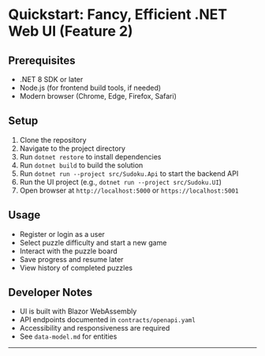 # Quickstart: Fancy, Efficient .NET Web UI (Feature 2)

## Prerequisites
- .NET 8 SDK or later
- Node.js (for frontend build tools, if needed)
- Modern browser (Chrome, Edge, Firefox, Safari)

## Setup
1. Clone the repository
2. Navigate to the project directory
3. Run `dotnet restore` to install dependencies
4. Run `dotnet build` to build the solution
5. Run `dotnet run --project src/Sudoku.Api` to start the backend API
6. Run the UI project (e.g., `dotnet run --project src/Sudoku.UI`)
7. Open browser at `http://localhost:5000` or `https://localhost:5001`

## Usage
- Register or login as a user
- Select puzzle difficulty and start a new game
- Interact with the puzzle board
- Save progress and resume later
- View history of completed puzzles

## Developer Notes
- UI is built with Blazor WebAssembly
- API endpoints documented in `contracts/openapi.yaml`
- Accessibility and responsiveness are required
- See `data-model.md` for entities

---
